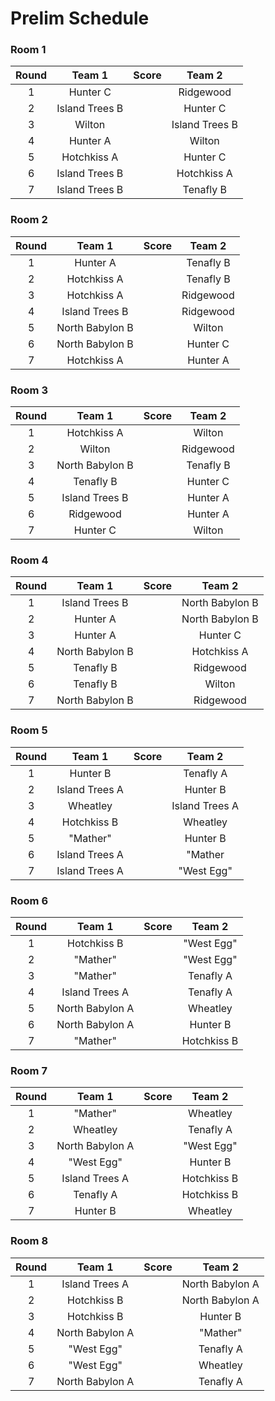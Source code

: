 # Prelim Schedule

### Room 1

Round|Team 1|Score|Team 2
:---:|:---:|:---:|:---:
1|Hunter C||Ridgewood
2|Island Trees B||Hunter C
3|Wilton||Island Trees B
4|Hunter A||Wilton
5|Hotchkiss A||Hunter C
6|Island Trees B||Hotchkiss A
7|Island Trees B||Tenafly B

### Room 2

Round|Team 1|Score|Team 2
:---:|:---:|:---:|:---:
1|Hunter A||Tenafly B
2|Hotchkiss A||Tenafly B
3|Hotchkiss A||Ridgewood
4|Island Trees B||Ridgewood
5|North Babylon B||Wilton
6|North Babylon B||Hunter C
7|Hotchkiss A||Hunter A

### Room 3

Round|Team 1|Score|Team 2
:---:|:---:|:---:|:---:
1|Hotchkiss A||Wilton
2|Wilton||Ridgewood
3|North Babylon B||Tenafly B
4|Tenafly B||Hunter C
5|Island Trees B||Hunter A
6|Ridgewood||Hunter A
7|Hunter C||Wilton

### Room 4

Round|Team 1|Score|Team 2
:---:|:---:|:---:|:---:
1|Island Trees B||North Babylon B
2|Hunter A||North Babylon B
3|Hunter A||Hunter C
4|North Babylon B||Hotchkiss A
5|Tenafly B||Ridgewood
6|Tenafly B||Wilton
7|North Babylon B||Ridgewood

### Room 5

Round|Team 1|Score|Team 2
:---:|:---:|:---:|:---:
1|Hunter B||Tenafly A
2|Island Trees A||Hunter B
3|Wheatley||Island Trees A
4|Hotchkiss B||Wheatley
5|"Mather"||Hunter B
6|Island Trees A||"Mather
7|Island Trees A||"West Egg"

### Room 6

Round|Team 1|Score|Team 2
:---:|:---:|:---:|:---:
1|Hotchkiss B||"West Egg"
2|"Mather"||"West Egg"
3|"Mather"||Tenafly A
4|Island Trees A||Tenafly A
5|North Babylon A||Wheatley
6|North Babylon A||Hunter B
7|"Mather"||Hotchkiss B

### Room 7

Round|Team 1|Score|Team 2
:---:|:---:|:---:|:---:
1|"Mather"||Wheatley
2|Wheatley||Tenafly A
3|North Babylon A||"West Egg"
4|"West Egg"||Hunter B
5|Island Trees A||Hotchkiss B
6|Tenafly A||Hotchkiss B
7|Hunter B||Wheatley

### Room 8

Round|Team 1|Score|Team 2
:---:|:---:|:---:|:---:
1|Island Trees A||North Babylon A
2|Hotchkiss B||North Babylon A
3|Hotchkiss B||Hunter B
4|North Babylon A||"Mather"
5|"West Egg"||Tenafly A
6|"West Egg"||Wheatley
7|North Babylon A||Tenafly A